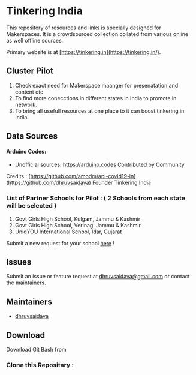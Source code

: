 # Tinkering India 

This repository of resources and links is specially designed for Makerspaces. It is a crowdsourced collection collated from various online as well offline sources.

Primary website is at [https://tinkering.in](https://tinkering.in/).


## Cluster Pilot

1.  Check exact need for Makerspace maanger for presenatation and content etc
2.  To find more conecctions in different states in India to promote in network.
3.  To bring all usefull resources at one place to it can boost tinkering in India.

## Data Sources

#### Arduino Codes:

- Unofficial sources: https://arduino.codes  Contributed by Community 

Credits : [https://github.com/amodm/api-covid19-in](https://github.com/dhruvsaidava) Founder Tinkering India

### List of Partner Schools for Pilot : ( 2 Schools from each state will be selected )

1. Govt Girls High School, Kulgam, Jammu & Kashmir
2. Govt Girls High School, Verinag, Jammu & Kashmir
3. UniqYOU International School, Idar, Gujarat

Submit a new request for your school [here](https://bit.ly/ptinrms) !



## Issues

Submit an issue or feature request at dhruvsaidava@gmail.com or contact the maintainers.

## Maintainers

- [dhruvsaidava](https://github.com/dhruvsaidava)

## Download

Download Git Bash from 

### Clone this Repositary :

